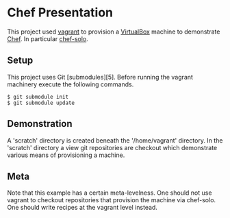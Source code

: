 Chef Presentation
=================

This project used [vagrant][1] to provision a [VirtualBox][2] machine
to demonstrate [Chef][3]. In particular [chef-solo][4].

Setup
-----

This project uses Git [submodules][5]. Before running the vagrant
machinery execute the following commands.

    $ git submodule init
    $ git submodule update

Demonstration
-------------

A 'scratch' directory is created beneath the '/home/vagrant'
directory. In the 'scratch' directory a view git repositories are
checkout which demonstrate various means of provisioning a machine.

Meta
----

Note that this example has a certain meta-levelness. One should not
use vagrant to checkout repositories that provision the machine via
chef-solo. One should write recipes at the vagrant level instead.

[1]: http://vagrantup.com/ "Homepage for Vagrant"
[2]: https://www.virtualbox.org/ "Oracle's VirtualBox Homepage"
[3]: http://www.opscode.com/chef/ "Homepage for Opscode Chef"
[4]: http://wiki.opscode.com/display/chef/Chef+Solo "Documentation about chef-solo"